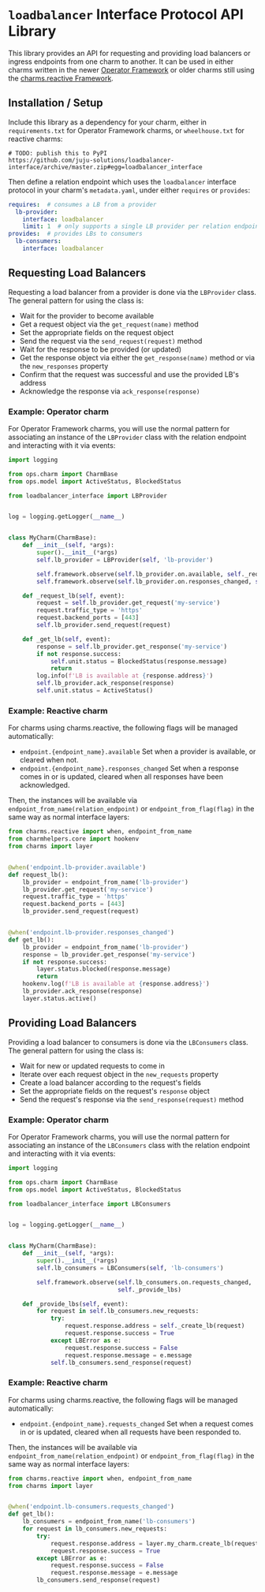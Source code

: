 # `loadbalancer` Interface Protocol API Library

This library provides an API for requesting and providing load balancers or
ingress endpoints from one charm to another. It can be used in either charms
written in the newer [Operator Framework][] or older charms still using the
[charms.reactive Framework][].


## Installation / Setup

Include this library as a dependency for your charm, either in
`requirements.txt` for Operator Framework charms, or `wheelhouse.txt` for
reactive charms:

```
# TODO: publish this to PyPI
https://github.com/juju-solutions/loadbalancer-interface/archive/master.zip#egg=loadbalancer_interface
```

Then define a relation endpoint which uses the `loadbalancer` interface protocol
in your charm's `metadata.yaml`, under either `requires` or `provides`:

```yaml
requires:  # consumes a LB from a provider
  lb-provider:
    interface: loadbalancer
    limit: 1  # only supports a single LB provider per relation endpoint
provides:  # provides LBs to consumers
  lb-consumers:
    interface: loadbalancer
```

## Requesting Load Balancers

Requesting a load balancer from a provider is done via the `LBProvider` class.
The general pattern for using the class is:

  * Wait for the provider to become available
  * Get a request object via the `get_request(name)` method
  * Set the appropriate fields on the request object
  * Send the request via the `send_request(request)` method
  * Wait for the response to be provided (or updated)
  * Get the response object via either the `get_response(name)` method or
    via the `new_responses` property
  * Confirm that the request was successful and use the provided LB's address
  * Acknowledge the response via `ack_response(response)`

### Example: Operator charm

For Operator Framework charms, you will use the normal pattern for associating
an instance of the `LBProvider` class with the relation endpoint and interacting
with it via events:

```python
import logging

from ops.charm import CharmBase
from ops.model import ActiveStatus, BlockedStatus

from loadbalancer_interface import LBProvider


log = logging.getLogger(__name__)


class MyCharm(CharmBase):
    def __init__(self, *args):
        super().__init__(*args)
        self.lb_provider = LBProvider(self, 'lb-provider')

        self.framework.observe(self.lb_provider.on.available, self._request_lb)
        self.framework.observe(self.lb_provider.on.responses_changed, self._get_lb)

    def _request_lb(self, event):
        request = self.lb_provider.get_request('my-service')
        request.traffic_type = 'https'
        request.backend_ports = [443]
        self.lb_provider.send_request(request)

    def _get_lb(self, event):
        response = self.lb_provider.get_response('my-service')
        if not response.success:
            self.unit.status = BlockedStatus(response.message)
            return
        log.info(f'LB is available at {response.address}')
        self.lb_provider.ack_response(response)
        self.unit.status = ActiveStatus()
```

### Example: Reactive charm

For charms using charms.reactive, the following flags will be managed
automatically:

  * `endpoint.{endpoint_name}.available` Set when a provider is available, or
    cleared when not.
  * `endpoint.{endpoint_name}.responses_changed` Set when a response comes in or
    is updated, cleared when all responses have been acknowledged.

Then, the instances will be available via `endpoint_from_name(relation_endpoint)` or
`endpoint_from_flag(flag)` in the same way as normal interface layers:

```python
from charms.reactive import when, endpoint_from_name
from charmhelpers.core import hookenv
from charms import layer


@when('endpoint.lb-provider.available')
def request_lb():
    lb_provider = endpoint_from_name('lb-provider')
    lb_provider.get_request('my-service')
    request.traffic_type = 'https'
    request.backend_ports = [443]
    lb_provider.send_request(request)


@when('endpoint.lb-provider.responses_changed')
def get_lb():
    lb_provider = endpoint_from_name('lb-provider')
    response = lb_provider.get_response('my-service')
    if not response.success:
        layer.status.blocked(response.message)
        return
    hookenv.log(f'LB is available at {response.address}')
    lb_provider.ack_response(response)
    layer.status.active()
```

## Providing Load Balancers

Providing a load balancer to consumers is done via the `LBConsumers` class.  The
general pattern for using the class is:

  * Wait for new or updated requests to come in
  * Iterate over each request object in the `new_requests` property
  * Create a load balancer according to the request's fields
  * Set the appropriate fields on the request's `response` object
  * Send the request's response via the `send_response(request)` method

### Example: Operator charm

For Operator Framework charms, you will use the normal pattern for associating
an instance of the `LBConsumers` class with the relation endpoint and interacting
with it via events:

```python
import logging

from ops.charm import CharmBase
from ops.model import ActiveStatus, BlockedStatus

from loadbalancer_interface import LBConsumers


log = logging.getLogger(__name__)


class MyCharm(CharmBase):
    def __init__(self, *args):
        super().__init__(*args)
        self.lb_consumers = LBConsumers(self, 'lb-consumers')

        self.framework.observe(self.lb_consumers.on.requests_changed,
                               self._provide_lbs)

    def _provide_lbs(self, event):
        for request in self.lb_consumers.new_requests:
            try:
                request.response.address = self._create_lb(request)
                request.response.success = True
            except LBError as e:
                request.response.success = False
                request.response.message = e.message
            self.lb_consumers.send_response(request)
```

### Example: Reactive charm

For charms using charms.reactive, the following flags will be managed
automatically:

  * `endpoint.{endpoint_name}.requests_changed` Set when a request comes in or
    is updated, cleared when all requests have been responded to.

Then, the instances will be available via `endpoint_from_name(relation_endpoint)` or
`endpoint_from_flag(flag)` in the same way as normal interface layers:

```python
from charms.reactive import when, endpoint_from_name
from charms import layer


@when('endpoint.lb-consumers.requests_changed')
def get_lb():
    lb_consumers = endpoint_from_name('lb-consumers')
    for request in lb_consumers.new_requests:
        try:
            request.response.address = layer.my_charm.create_lb(request)
            request.response.success = True
        except LBError as e:
            request.response.success = False
            request.response.message = e.message
        lb_consumers.send_response(request)
```


<!-- Links -->

[Operator Framework]: https://github.com/canonical/operator/
[charms.reactive Framework]: https://charmsreactive.readthedocs.io/

